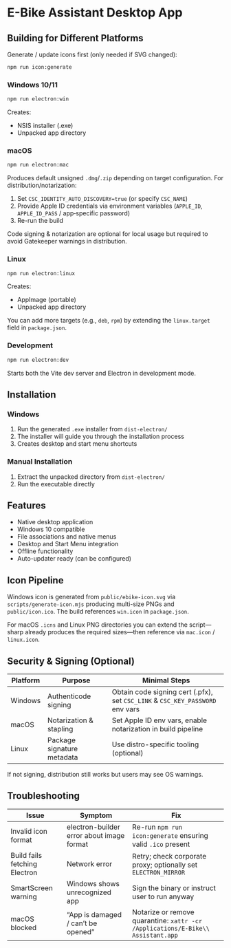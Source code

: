 # E-Bike Assistant Desktop App

## Building for Different Platforms

Generate / update icons first (only needed if SVG changed):

```bash
npm run icon:generate
```

### Windows 10/11

```bash
npm run electron:win
```

Creates:

- NSIS installer (.exe)
- Unpacked app directory

### macOS

```bash
npm run electron:mac
```

Produces default unsigned `.dmg`/`.zip` depending on target configuration. For distribution/notarization:

1. Set `CSC_IDENTITY_AUTO_DISCOVERY=true` (or specify `CSC_NAME`)
2. Provide Apple ID credentials via environment variables (`APPLE_ID`, `APPLE_ID_PASS` / app‑specific password)
3. Re-run the build

Code signing & notarization are optional for local usage but required to avoid Gatekeeper warnings in distribution.

### Linux

```bash
npm run electron:linux
```

Creates:

- AppImage (portable)
- Unpacked app directory

You can add more targets (e.g., `deb`, `rpm`) by extending the `linux.target` field in `package.json`.

### Development

```bash
npm run electron:dev
```

Starts both the Vite dev server and Electron in development mode.

## Installation

### Windows

1. Run the generated `.exe` installer from `dist-electron/`
2. The installer will guide you through the installation process
3. Creates desktop and start menu shortcuts

### Manual Installation

1. Extract the unpacked directory from `dist-electron/`
2. Run the executable directly

## Features

- Native desktop application
- Windows 10 compatible
- File associations and native menus
- Desktop and Start Menu integration
- Offline functionality
- Auto-updater ready (can be configured)

## Icon Pipeline

Windows icon is generated from `public/ebike-icon.svg` via `scripts/generate-icon.mjs` producing multi-size PNGs and `public/icon.ico`. The build references `win.icon` in `package.json`.

For macOS `.icns` and Linux PNG directories you can extend the script—sharp already produces the required sizes—then reference via `mac.icon` / `linux.icon`.

## Security & Signing (Optional)

| Platform | Purpose | Minimal Steps |
|----------|---------|---------------|
| Windows  | Authenticode signing | Obtain code signing cert (.pfx), set `CSC_LINK` & `CSC_KEY_PASSWORD` env vars |
| macOS    | Notarization & stapling | Set Apple ID env vars, enable notarization in build pipeline |
| Linux    | Package signature metadata | Use distro-specific tooling (optional) |

If not signing, distribution still works but users may see OS warnings.

## Troubleshooting

| Issue | Symptom | Fix |
|-------|---------|-----|
| Invalid icon format | electron-builder error about image format | Re-run `npm run icon:generate` ensuring valid `.ico` present |
| Build fails fetching Electron | Network error | Retry; check corporate proxy; optionally set `ELECTRON_MIRROR` |
| SmartScreen warning | Windows shows unrecognized app | Sign the binary or instruct user to run anyway |
| macOS blocked | “App is damaged / can’t be opened” | Notarize or remove quarantine: `xattr -cr /Applications/E-Bike\\ Assistant.app` |
